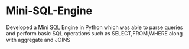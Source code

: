 # Mini-SQL-Engine
Developed a Mini SQL Engine in Python which was able to parse queries and perform basic SQL operations such as SELECT,FROM,WHERE along with aggregate and JOINS
